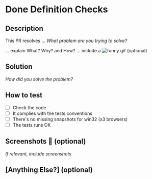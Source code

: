 # Done Definition Checks

## Description

This PR resolves ...
_What problem are you trying to solve?_

... explain What? Why? and How?
... include a ![funny gif](https://giphy.com/) (optional)

## Solution

_How did you solve the problem?_

## How to test

- [ ] Check the code
- [ ] It complies with the tests conventions
- [ ] There's no missing snapshots for win32 (x3 browsers)
- [ ] The tests runs OK

## Screenshots 📸 (optional)

_If relevant, include screenshots_

## [Anything Else?] (optional)
